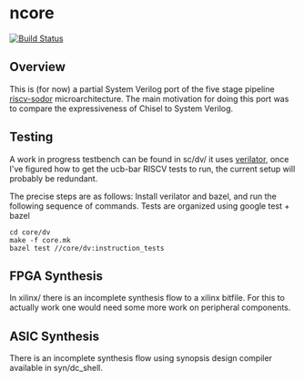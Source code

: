 # ncore

[![Build Status](https://travis-ci.org/cpehle/ncore.svg?branch=master)](https://travis-ci.org/cpehle/ncore)

## Overview

This is (for now) a partial System Verilog port of the five stage
pipeline [riscv-sodor](https://github.com/ucb-bar/riscv-sodor)
microarchitecture. The main motivation for doing
this port was to compare the expressiveness of Chisel to System
Verilog. 

## Testing

A work in progress testbench can be found in sc/dv/ it uses
[verilator](http://www.veripool.org/wiki/verilator), once I've figured
how to get the ucb-bar RISCV tests to run, the current setup will
probably be redundant.

The precise steps are as follows: Install verilator and bazel, and
run the following sequence of commands. Tests are organized using
google test + bazel

```
cd core/dv
make -f core.mk
bazel test //core/dv:instruction_tests
```

## FPGA Synthesis

In xilinx/ there is an incomplete synthesis flow to a xilinx
bitfile. For this to actually work one would need some more work on
peripheral components.

## ASIC Synthesis

There is an incomplete synthesis flow using synopsis design compiler
available in syn/dc_shell.